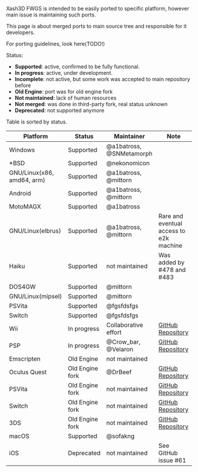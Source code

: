 Xash3D FWGS is intended to be easily ported to specific platform, however main issue is maintaining such ports. 

This page is about merged ports to main source tree and responsible for it developers.

For porting guidelines, look here(TODO!)

Status: 
* **Supported**: active, confirmed to be fully functional.
* **In progress**: active, under development.
* **Incomplete**:  not active, but some work was accepted to main repository before
* **Old Engine**: port was for old engine fork
* **Not maintained**: lack of human resources
* **Not merged**: was done in third-party fork, real status unknown
* **Deprecated**: not supported anymore

Table is sorted by status.

| Platform        | Status                     | Maintainer               | Note
| --------        | ------                     | ----------               | ----
| Windows         | Supported                  | @a1batross, @SNMetamorph |
| *BSD            | Supported                  | @nekonomicon             |
| GNU/Linux(x86, amd64, arm) | Supported       | @a1batross, @mittorn     |
| Android         | Supported                  | @a1batross, @mittorn     |
| MotoMAGX        | Supported                  | @a1batross               |
| GNU/Linux(elbrus) | Supported                | @a1batross, @mittorn     | Rare and eventual access to e2k machine
| Haiku           | Supported                  | not maintained           | Was added by #478 and #483
| DOS4GW          | Supported                  | @mittorn                 |
| GNU/Linux(mipsel) | Supported                | @mittorn                 |
| PSVita          | Supported                  | @fgsfdsfgs               |
| Switch          | Supported                  | @fgsfdsfgs               |
| Wii             | In progress                | Collaborative effort     | [GitHub Repository](https://github.com/saucesaft/xash3d-wii) 
| PSP             | In progress                | @Crow_bar, @Velaron      | [GitHub Repository](https://github.com/Crow-bar/xash3d-fwgs)
| Emscripten      | Old Engine                 | not maintained           | 
| Oculus Quest    | Old Engine fork            | @DrBeef                  | [GitHub Repository](https://github.com/DrBeef/Lambda1VR)
| PSVita          | Old Engine fork            | not maintained           | [GitHub Repository](https://github.com/fgsfdsfgs/vitaXash3D)
| Switch          | Old Engine fork            | not maintained           | [GitHub Repository](https://github.com/switchports/xash3d-switch)
| 3DS             | Old Engine fork            | not maintained           | [GitHub Repository](https://github.com/masterfeizz/Xash3DS)
| macOS           | Supported                  | @sofakng                 | 
| iOS             | Deprecated                 | not maintained           | See GitHub issue #61
